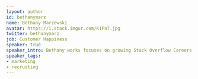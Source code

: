 ```yaml
---
layout: author
id: bethanymarz
name: Bethany Marzewski
avatar: https://i.stack.imgur.com/K1Fn7.jpg
twitter: bethanymarz
job: Customer Happiness
speaker: true
speaker_intro: Bethany works focuses on growing Stack Overflow Careers by engaging directly with customers and sharing research and insights on developer hiring trends globally. She is also the program director for Beyond Coding, a new professional skills course for emerging developer talent in NYC and loves sharing advice on networking and communication skills.
speaker_tags:
- marketing
- recruiting
---
```

